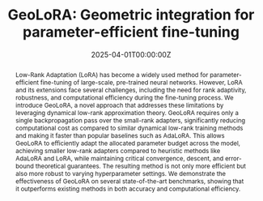 ---
title: 'GeoLoRA: Geometric integration for parameter-efficient fine-tuning'

# Authors
# If you created a profile for a user (e.g. the default `admin` user), write the username (folder name) here
# and it will be replaced with their full name and linked to their profile.
authors:
  - Steffen Schotthöfer
  - admin
  - Gianluca Ceruti
  - Francesco Tudisco
  - Jonas Kusch

# Author notes (optional)
# author_notes:
  # - 'Equal contribution'
  # - 'Equal contribution'

date: '2025-04-01T00:00:00Z'

# Schedule page publish date (NOT publication's date).
publishDate: '2025-04-01T00:00:00Z'

# Publication type.
# Accepts a single type but formatted as a YAML list (for Hugo requirements).
# Enter a publication type from the CSL standard.
publication_types: ['paper-conference']

# Publication name and optional abbreviated publication name.
publication: In *Internation conference on Learning Representations*
publication_short: In ICLR

abstract: Low-Rank Adaptation (LoRA) has become a widely used method for parameter-efficient fine-tuning of large-scale, pre-trained neural networks. However, LoRA and its extensions face several challenges, including the need for rank adaptivity, robustness, and computational efficiency during the fine-tuning process. We introduce GeoLoRA, a novel approach that addresses these limitations by leveraging dynamical low-rank approximation theory. GeoLoRA requires only a single backpropagation pass over the small-rank adapters, significantly reducing computational cost as compared to similar dynamical low-rank training methods and making it faster than popular baselines such as AdaLoRA. This allows GeoLoRA to efficiently adapt the allocated parameter budget across the model, achieving smaller low-rank adapters compared to heuristic methods like AdaLoRA and LoRA, while maintaining critical convergence, descent, and error-bound theoretical guarantees. The resulting method is not only more efficient but also more robust to varying hyperparameter settings. We demonstrate the effectiveness of GeoLoRA on several state-of-the-art benchmarks, showing that it outperforms existing methods in both accuracy and computational efficiency.
# Summary. An optional shortened abstract.
# summary: Lorem ipsum dolor sit amet, consectetur adipiscing elit. Duis posuere tellus ac convallis placerat. Proin tincidunt magna sed ex sollicitudin condimentum.

tags:
  - Low-rank, Riemannian gradient flow, Fine-tuning, LoRA

# Display this page in the Featured widget?
featured: true

# Standard identifiers for auto-linking
# hugoblox:
  # ids:
    # doi: 10.5555/123456

# Custom links
links:
  - type: pdf
    url: "https://openreview.net/pdf?id=bsFWJ0Kget"
  - type: code
    url: https://github.com/ScSteffen/Publication-GeoLoRA-Geometric-integration-for-parameter-efficient-fine-tuning
  # - type: dataset
    # url: https://github.com/HugoBlox/hugo-blox-builder
  # - type: slides
    # url: https://neurips.cc/media/neurips-2022/Slides/53825_SZbm58f.pdf
  # - type: source
    # url: https://github.com/HugoBlox/hugo-blox-builder
  # - type: video
   # url: https://youtube.com

# Featured image
# To use, add an image named `featured.jpg/png` to your page's folder.
image: 
  caption: 'Image credit: [**Unsplash**](https://openreview.net/pdf?id=bsFWJ0Kget)'
  focal_point: ''
  preview_only: false

# Associated Projects (optional).
#   Associate this publication with one or more of your projects.
#   Simply enter your project's folder or file name without extension.
#   E.g. `internal-project` references `content/project/internal-project/index.md`.
#   Otherwise, set `projects: []`.
projects:
  - example

# Slides (optional).
#   Associate this publication with Markdown slides.
#   Simply enter your slide deck's filename without extension.
#   E.g. `slides: "example"` references `content/slides/example/index.md`.
#   Otherwise, set `slides: ""`.
slides: ""
---